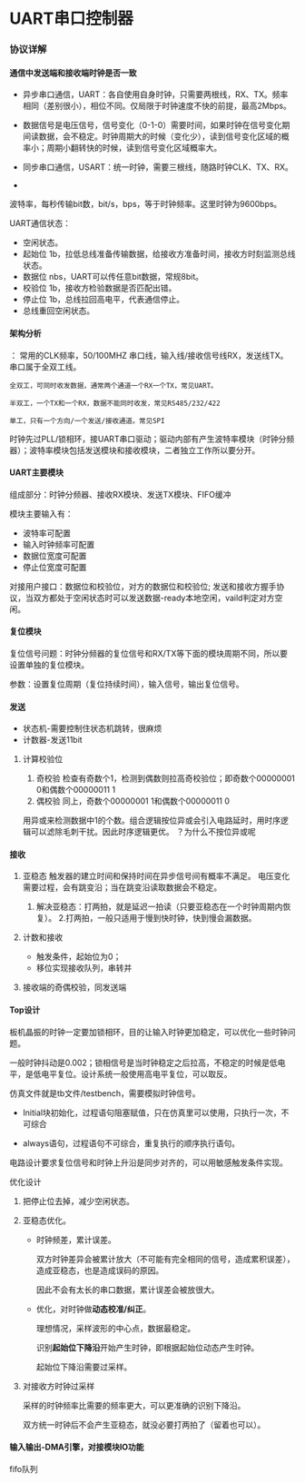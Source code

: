 # UART串口控制器

### 协议详解
#### 通信中发送端和接收端时钟是否一致

- 异步串口通信，UART：各自使用自身时钟，只需要两根线，RX、TX。频率相同（差别很小），相位不同。仅局限于时钟速度不快的前提，最高2Mbps。
- 数据信号是电压信号，信号变化（0-1-0）需要时间，如果时钟在信号变化期间读数据，会不稳定。时钟周期大的时候（变化少），读到信号变化区域的概率小；周期小翻转快的时候，读到信号变化区域概率大。

- 同步串口通信，USART：统一时钟，需要三根线，随路时钟CLK、TX、RX。
- 
波特率，每秒传输bit数，bit/s，bps，等于时钟频率。这里时钟为9600bps。

UART通信状态：
- 空闲状态。
- 起始位 1b，拉低总线准备传输数据，给接收方准备时间，接收方时刻监测总线状态。
- 数据位 nbs，UART可以传任意bit数据，常规8bit。
- 校验位 1b，接收方检验数据是否匹配出错。
- 停止位 1b，总线拉回高电平，代表通信停止。
- 总线重回空闲状态。

#### 架构分析 
：  常用的CLK频率，50/100MHZ
串口线，输入线/接收信号线RX，发送线TX。串口属于全双工线。

    全双工，可同时收发数据，通常两个通道一个RX一个TX，常见UART。
    
    半双工，一个TX和一个RX，数据不能同时收发，常见RS485/232/422
    
    单工，只有一个方向/一个发送/接收通道。常见SPI

时钟先过PLL/锁相环，接UART串口驱动；驱动内部有产生波特率模块（时钟分频器）；波特率模块包括发送模块和接收模块，二者独立工作所以要分开。

#### UART主要模块
组成部分：时钟分频器、接收RX模块、发送TX模块、FIFO缓冲

模块主要输入有：
* 波特率可配置 
* 输入时钟频率可配置    
* 数据位宽度可配置
* 停止位宽度可配置
    
对接用户接口：数据位和校验位，对方的数据位和校验位;
发送和接收方握手协议，当双方都处于空闲状态时可以发送数据-ready本地空闲，vaild判定对方空闲。

    

#### 复位模块
复位信号问题：时钟分频器的复位信号和RX/TX等下面的模块周期不同，所以要设置单独的复位模块。

参数：设置复位周期（复位持续时间），输入信号，输出复位信号。

#### 发送
- 状态机-需要控制住状态机跳转，很麻烦
- 计数器-发送11bit
1. 计算校验位
   1. 奇校验
        检查有奇数个1，检测到偶数则拉高奇校验位；即奇数个00000001 0和偶数个00000011 1
   2. 偶校验
        同上，奇数个00000001 1和偶数个00000011 0
    
    用异或来检测数据中1的个数。组合逻辑按位异或会引入电路延时，用时序逻辑可以滤除毛刺干扰。因此时序逻辑更优。 ？为什么不按位异或呢

#### 接收
1. 亚稳态
        触发器的建立时间和保持时间在异步信号间有概率不满足。
        电压变化需要过程，会有跳变沿；当在跳变沿读取数据会不稳定。

   1. 解决亚稳态：打两拍，就是延迟一拍读（只要亚稳态在一个时钟周期内恢复）。
   2.打两拍，一般只适用于慢到快时钟，快到慢会漏数据。 
2.  计数和接收
    - 触发条件，起始位为0；
    - 移位实现接收队列，串转并
3. 接收端的奇偶校验，同发送端
    
#### Top设计
板机晶振的时钟一定要加锁相环，目的让输入时钟更加稳定，可以优化一些时钟问题。

一般时钟抖动是0.002；锁相信号是当时钟稳定之后拉高，不稳定的时候是低电平，是低电平复位。设计系统一般使用高电平复位，可以取反。

仿真文件就是tb文件/testbench，需要模拟时钟信号。

- Initial块初始化，过程语句阻塞赋值，只在仿真里可以使用，只执行一次，不可综合

- always语句，过程语句不可综合，重复执行的顺序执行语句。

电路设计要求复位信号和时钟上升沿是同步对齐的，可以用敏感触发条件实现。

优化设计
1. 把停止位去掉，减少空闲状态。
2. 亚稳态优化。
    - 时钟频差，累计误差。
        
        双方时钟差异会被累计放大（不可能有完全相同的信号，造成累积误差），造成亚稳态，也是造成误码的原因。

        因此不会有太长的串口数据，累计误差会被放很大。
        
    - 优化，对时钟做**动态校准/纠正**。
        
        理想情况，采样波形的中心点，数据最稳定。
        
        识别**起始位下降沿**开始产生时钟，即根据起始位动态产生时钟。

        起始位下降沿需要过采样。
3. 对接收方时钟过采样
    
    采样的时钟频率比需要的频率更大，可以更准确的识别下降沿。

    双方统一时钟后不会产生亚稳态，就没必要打两拍了（留着也可以）。


#### 输入输出-DMA引擎，对接模块IO功能 

fifo队列